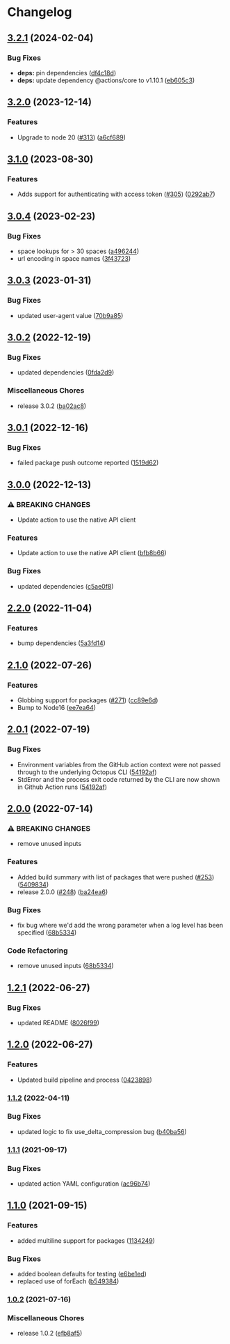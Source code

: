 # Changelog

## [3.2.1](https://github.com/OctopusDeploy/push-package-action/compare/v3.2.0...v3.2.1) (2024-02-04)


### Bug Fixes

* **deps:** pin dependencies ([df4c18d](https://github.com/OctopusDeploy/push-package-action/commit/df4c18d59bd9c48e8a7ef8e51f6ac87460639102))
* **deps:** update dependency @actions/core to v1.10.1 ([eb605c3](https://github.com/OctopusDeploy/push-package-action/commit/eb605c399aefe00169aa9ba48a6f19e3a026850c))

## [3.2.0](https://github.com/OctopusDeploy/push-package-action/compare/v3.1.0...v3.2.0) (2023-12-14)


### Features

* Upgrade to node 20 ([#313](https://github.com/OctopusDeploy/push-package-action/issues/313)) ([a6cf689](https://github.com/OctopusDeploy/push-package-action/commit/a6cf68969a6e7579c29f4f1d81b97282a15d7549))

## [3.1.0](https://github.com/OctopusDeploy/push-package-action/compare/v3.0.4...v3.1.0) (2023-08-30)


### Features

* Adds support for authenticating with access token ([#305](https://github.com/OctopusDeploy/push-package-action/issues/305)) ([0292ab7](https://github.com/OctopusDeploy/push-package-action/commit/0292ab77d93c0f51818ce47d6ea8476791e9ed0e))

## [3.0.4](https://github.com/OctopusDeploy/push-package-action/compare/v3.0.3...v3.0.4) (2023-02-23)

### Bug Fixes

* space lookups for &gt; 30 spaces ([a496244](https://github.com/OctopusDeploy/push-package-action/commit/a49624404acc0e58123ade5656e95a39c047c144))
* url encoding in space names ([3f43723](https://github.com/OctopusDeploy/push-package-action/commit/3f437237001aa3eb9c3815e07d977668935e223b))

## [3.0.3](https://github.com/OctopusDeploy/push-package-action/compare/v3.0.2...v3.0.3) (2023-01-31)


### Bug Fixes

* updated user-agent value ([70b9a85](https://github.com/OctopusDeploy/push-package-action/commit/70b9a859acfc4e4da6e246fb41f6930e061393d0))

## [3.0.2](https://github.com/OctopusDeploy/push-package-action/compare/v3.0.1...v3.0.2) (2022-12-19)


### Bug Fixes

* updated dependencies ([0fda2d9](https://github.com/OctopusDeploy/push-package-action/commit/0fda2d9cd68b1b7b5ef610194f2025c043151fb3))


### Miscellaneous Chores

* release 3.0.2 ([ba02ac8](https://github.com/OctopusDeploy/push-package-action/commit/ba02ac803457d7e70aa6a7826b66ed541484c609))

## [3.0.1](https://github.com/OctopusDeploy/push-package-action/compare/v3.0.0...v3.0.1) (2022-12-16)


### Bug Fixes

* failed package push outcome reported ([1519d62](https://github.com/OctopusDeploy/push-package-action/commit/1519d62d98c7d679d11c765e3ff2fba3c75eb69e))

## [3.0.0](https://github.com/OctopusDeploy/push-package-action/compare/v2.2.0...v3.0.0) (2022-12-13)


### ⚠ BREAKING CHANGES

* Update action to use the native API client

### Features

* Update action to use the native API client ([bfb8b66](https://github.com/OctopusDeploy/push-package-action/commit/bfb8b662f41b0ad7e03124a8537a21cc82e776ce))


### Bug Fixes

* updated dependencies ([c5ae0f8](https://github.com/OctopusDeploy/push-package-action/commit/c5ae0f881fe84461f703dec14777c4ed4ff20244))

## [2.2.0](https://github.com/OctopusDeploy/push-package-action/compare/v2.1.0...v2.2.0) (2022-11-04)


### Features

* bump dependencies ([5a3fd14](https://github.com/OctopusDeploy/push-package-action/commit/5a3fd14b20d3b1bc6164be57004c1b0fe14ce7b6))

## [2.1.0](https://github.com/OctopusDeploy/push-package-action/compare/v2.0.1...v2.1.0) (2022-07-26)


### Features

* Globbing support for packages ([#271](https://github.com/OctopusDeploy/push-package-action/issues/271)) ([cc89e6d](https://github.com/OctopusDeploy/push-package-action/commit/cc89e6da8eb2bf96b387642fb8197f18887f3935))
* Bump to Node16 ([ee7ea64](https://github.com/OctopusDeploy/push-package-action/commit/ee7ea64100f514fa132bce04ffc9b72336599c40))

## [2.0.1](https://github.com/OctopusDeploy/push-package-action/compare/v2.0.0...v2.0.1) (2022-07-19)


### Bug Fixes

* Environment variables from the GitHub action context were not passed through to the underlying Octopus CLI ([54192af](https://github.com/OctopusDeploy/push-package-action/commit/54192af3e733e94e49e7498c37000c8b01572e52))
* StdError and the process exit code returned by the CLI are now shown in Github Action runs ([54192af](https://github.com/OctopusDeploy/push-package-action/commit/54192af3e733e94e49e7498c37000c8b01572e52))

## [2.0.0](https://github.com/OctopusDeploy/push-package-action/compare/v1.2.1...v2.0.0) (2022-07-14)


### ⚠ BREAKING CHANGES

* remove unused inputs

### Features

* Added build summary with list of packages that were pushed ([#253](https://github.com/OctopusDeploy/push-package-action/issues/253)) ([5409834](https://github.com/OctopusDeploy/push-package-action/commit/54098349935277c044f57f16750bd2fa3fb7e395))
* release 2.0.0 ([#248](https://github.com/OctopusDeploy/push-package-action/issues/248)) ([ba24ea6](https://github.com/OctopusDeploy/push-package-action/commit/ba24ea6be13e5e89c2e0faa4f3d29f7fade95ed1))


### Bug Fixes

* fix bug where we'd add the wrong parameter when a log level has been specified ([68b5334](https://github.com/OctopusDeploy/push-package-action/commit/68b5334348cdc49750f5f0bc6ce6a41df04b61ab))


### Code Refactoring

* remove unused inputs ([68b5334](https://github.com/OctopusDeploy/push-package-action/commit/68b5334348cdc49750f5f0bc6ce6a41df04b61ab))

## [1.2.1](https://github.com/OctopusDeploy/push-package-action/compare/v1.2.0...v1.2.1) (2022-06-27)


### Bug Fixes

* updated README ([8026f99](https://github.com/OctopusDeploy/push-package-action/commit/8026f99cf977bd6c24395d27ab245dbdac24781f))

## [1.2.0](https://github.com/OctopusDeploy/push-package-action/compare/v1.1.2...v1.2.0) (2022-06-27)


### Features

* Updated build pipeline and process ([0423898](https://github.com/OctopusDeploy/push-package-action/commit/0423898b33e11eed09eea039292e7189cd133105))

### [1.1.2](https://www.github.com/OctopusDeploy/push-package-action/compare/v1.1.1...v1.1.2) (2022-04-11)


### Bug Fixes

* updated logic to fix use_delta_compression bug ([b40ba56](https://www.github.com/OctopusDeploy/push-package-action/commit/b40ba56f58a70b8a2aea302ab6c2aebb793cfb3a))

### [1.1.1](https://www.github.com/OctopusDeploy/push-package-action/compare/v1.1.0...v1.1.1) (2021-09-17)


### Bug Fixes

* updated action YAML configuration ([ac96b74](https://www.github.com/OctopusDeploy/push-package-action/commit/ac96b7434354b159fe078b2d85333e1e6fb8e5cd))

## [1.1.0](https://www.github.com/OctopusDeploy/push-package-action/compare/v1.0.2...v1.1.0) (2021-09-15)


### Features

* added multiline support for packages ([1134249](https://www.github.com/OctopusDeploy/push-package-action/commit/11342498f4ff8c63384fcee80b8a3b3a712b8a3d))


### Bug Fixes

* added boolean defaults for testing ([e6be1ed](https://www.github.com/OctopusDeploy/push-package-action/commit/e6be1edb6c92ad7ba6e06f092ff8835b7d726f4e))
* replaced use of forEach ([b549384](https://www.github.com/OctopusDeploy/push-package-action/commit/b54938442c3b9c1355b32288a8a0c3bcaa5a632a))

### [1.0.2](https://www.github.com/OctopusDeploy/push-package-action/compare/v1.0.1...v1.0.2) (2021-07-16)


### Miscellaneous Chores

* release 1.0.2 ([efb8af5](https://www.github.com/OctopusDeploy/push-package-action/commit/efb8af54e31e03fc01d4e98772aee914bd67e307))

